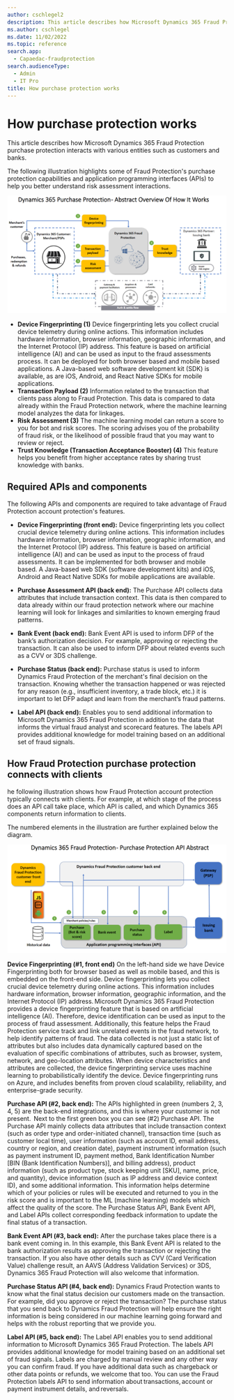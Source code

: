 ```yaml
---
author: cschlegel2
description: This article describes how Microsoft Dynamics 365 Fraud Protection purchase protection interacts with various entities such as customers and banks.
ms.author: cschlegel
ms.date: 11/02/2022
ms.topic: reference
search.app: 
  - Capaedac-fraudprotection
search.audienceType:
  - Admin
  - IT Pro
title: How purchase protection works 
---
```


# How purchase protection works 

This article describes how Microsoft Dynamics 365 Fraud Protection purchase protection interacts with various entities such as customers and banks.

The following illustration highlights some of Fraud Protection's purchase protection capabilities and application programming interfaces (APIs) to help you better understand risk assessment interactions.

![Overview of how Fraud Protection purxhase protection works](media/pp-architecture-abstract1.png)

- **Device Fingerprinting (1)** Device fingerprinting lets you collect crucial device telemetry during online actions. This information includes hardware information, browser information, geographic information, and the Internet Protocol (IP) address. This feature is based on artificial intelligence (AI) and can be used as input to the fraud assessments process. It can be deployed for both browser based and mobile based applications. A Java-based web software development kit (SDK) is available, as are iOS, Android, and React Native SDKs for mobile applications.
- **Transaction Payload (2)** Information related to the transaction that clients pass along to Fraud Protection. This data is compared to data already within the Fraud Protection network, where the machine learning model analyzes the data for linkages. 
- **Risk Assessment (3)** The machine learning model can return a score to you for bot and risk scores. The scoring advises you of the probability of fraud risk, or the likelihood of possible fraud that you may want to review or reject. 
- **Trust Knowledge (Transaction Acceptance Booster) (4)** This feature helps you benefit from higher acceptance rates by sharing trust knowledge with banks.

## Required APIs and components

The following APIs and components are required to take advantage of Fraud Protection account protection's features.

- **Device Fingerprinting (front end):** Device fingerprinting lets you collect crucial device telemetry during online actions. This information includes hardware information, browser information, geographic information, and the Internet Protocol (IP) address. This feature is based on artificial intelligence (AI) and can be used as input to the process of fraud assessments. It can be implemented for both browser and mobile based. A Java-based web SDK (software development kits) and iOS, Android and React Native SDKs for mobile applications are available.
 
- **Purchase Assessment API (back end):** The Purchase API collects data attributes that include transaction context. This data is then compared to data already within our fraud protection network where our machine learning will look for linkages and similarities to known emerging fraud patterns. 

- **Bank Event (back end):** Bank Event API is used to inform DFP of the bank’s authorization decision.  For example, approving or rejecting the transaction.  It can also be used to inform DFP about related events such as a CVV or 3DS challenge. 

- **Purchase Status (back end):** Purchase status is used to inform Dynamics Fraud Protection of the merchant's final decision on the transaction. Knowing whether the transaction happened or was rejected for any reason (e.g., insufficient inventory, a trade block, etc.) it is important to let DFP adapt and learn from the merchant’s fraud patterns. 

- **Label API (back end):** Enables you to send additional information to Microsoft Dynamics 365 Fraud Protection in addition to the data that informs the virtual fraud analyst and scorecard features. The labels API provides additional knowledge for model training based on an additional set of fraud signals.

## How Fraud Protection purchase protection connects with clients

he following illustration shows how Fraud Protection account protection typically connects with clients. For example, at which stage of the process does an API call take place, which API is called, and which Dynamics 365 components return information to clients.

The numbered elements in the illustration are further explained below the diagram.

![API-Abstract](media/pp-architecture-api-abstract.png)

**Device Fingerprinting (#1, front end)** On the left-hand side we have Device Fingerprinting both for browser based as well as mobile based, and this is embedded on the front-end side. Device fingerprinting lets you collect crucial device telemetry during online actions. This information includes hardware information, browser information, geographic information, and the Internet Protocol (IP) address. Microsoft Dynamics 365 Fraud Protection provides a device fingerprinting feature that is based on artificial intelligence (AI). Therefore, device identification can be used as input to the process of fraud assessment. Additionally, this feature helps the Fraud Protection service track and link unrelated events in the fraud network, to help identify patterns of fraud. The data collected is not just a static list of attributes but also includes data dynamically captured based on the evaluation of specific combinations of attributes, such as browser, system, network, and geo-location attributes. When device characteristics and attributes are collected, the device fingerprinting service uses machine learning to probabilistically identify the device. Device fingerprinting runs on Azure, and includes benefits from proven cloud scalability, reliability, and enterprise-grade security.   

**Purchase API (#2, back end):** The APIs highlighted in green (numbers 2, 3, 4, 5) are the back-end integrations, and this is where your customer is not present.  Next to the first green box you can see (#2) Purchase API. The Purchase API mainly collects data attributes that include transaction context (such as order type and order-initiated channel), transaction time (such as customer local time), user information (such as account ID, email address, country or region, and creation date), payment instrument information (such as payment instrument ID, payment method, Bank Identification Number [BIN (Bank Identification Numbers)], and billing address), product information (such as product type, stock keeping unit [SKU], name, price, and quantity), device information (such as IP address and device context ID), and some additional information. This information helps determine which of your policies or rules will be executed and returned to you in the risk score and is important to the ML (machine learning) models which affect the quality of the score. The Purchase Status API, Bank Event API, and Label APIs collect corresponding feedback information to update the final status of a transaction. 

**Bank Event API (#3, back end):** After the purchase takes place there is a bank event coming in. In this example, this Bank Event API is related to the bank authorization results as approving the transaction or rejecting the transaction. If you also have other details such as CVV (Card Verification Value) challenge result, an AAVS (Address Validation Services) or 3DS, Dynamics 365 Fraud Protection will also welcome that information. 

**Purchase Status API (#4, back end):** Dynamics Fraud Protection wants to know what the final status decision our customers made on the transaction. For example, did you approve or reject the transaction? The purchase status that you send back to Dynamics Fraud Protection will help ensure the right information is being considered in our machine learning going forward and helps with the robust reporting that we provide you. 

**Label API (#5, back end):** The Label API enables you to send additional information to Microsoft Dynamics 365 Fraud Protection. The labels API provides additional knowledge for model training based on an additional set of fraud signals. Labels are charged by manual review and any other way you can confirm fraud. If you have additional data such as chargeback or other data points or refunds, we welcome that too. You can use the Fraud Protection labels API to send information about transactions, account or payment instrument details, and reversals.

<!--
At high level this is how Dynamics 365 Fraud Protection works for Purchase Protection. 

On the left-hand side. You can see these are the Dynamics 365 Fraud Protection customers and their customers. The customer is in control of their UX (User experience) and systems and can decide to implement Dynamics Fraud Protection device fingerprinting **(number 1 and 2)** in their UI (user interfaces) for both browser based and mobile based applications.  A Java-based web SDK (software development kits) and iOS, Android and React Native SDKs for mobile applications are available. 

When a purchase takes place, an API from Dynamics 365 Fraud Protection side is called with specific information, to then pass along to Dynamics 365 Fraud Protection **(number 2)**. Then that data is compared to the data already within our fraud protection network. Dynamics Fraud Protection machine learning will then try to find linkages and see past behavior coming from data attributes such as IP address, geo location, and many other device fingerprinting attributes, as well as other data attributes related to the activity of the entities within the transaction such as velocities or the timing of transactions.  

Then on top of the machine learning analysis, there are some simple predefined rules that  Dynamics 365 Fraud Protection customers can set up or you can set up your own custom rules, which would give a response back to you saying the purchase should either be approved or rejected, with this kind of fraud risk or bot score, and along with the reason for the decision that was made.    

As you can see in **(number 3)**, Risk Assessment. These device attributes go into the Dynamics 365 Fraud Protection machine learning model with which we then return a score to you for bot and risk scores. The scoring is important because it tells you the probability the transaction is fraudulent, or the likelihood of fraud that you may want to review or reject. The lower the score, the less likelihood of fraud and the higher the score, the greater probability of fraud.  

On the right-hand side in **(number 4)** you can see we are also partnering with a set of issuing banks via a feature we call Transaction Acceptance Booster. This feature helps you achieve higher bank acceptance rates by sharing some of the intelligence Dynamics 365 Fraud Protection has about the transaction, known as Trust Knowledge, with the issuing banks.  This is data that the issuing bank would not see without Dynamics 365 Fraud Protection and allows them to have higher confidence in their assessment of the transaction and therefore accept many transactions that they would otherwise have rejected.  

**API Abstract Diagram -** Below is an abstract diagram of how Microsoft Dynamics 365 Fraud Protection Purchase Protection connects with our customer’s front and back end and provides API descriptions. For Dynamics Fraud Protection to do its best job of adapting to fraud patterns, it is vital for DFP to understand the lifecycle of the transaction and so DFP offers a set of APIs that let the merchant describe that to us.  -->
 



 

 
